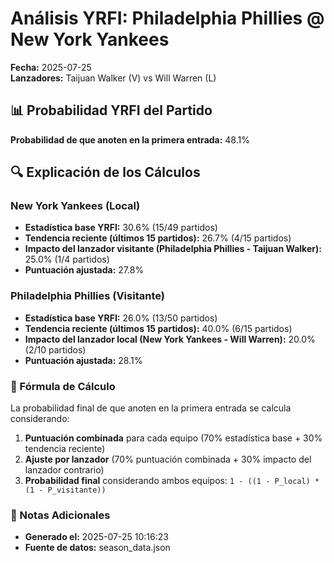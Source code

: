 # Análisis YRFI: Philadelphia Phillies @ New York Yankees

**Fecha:** 2025-07-25  
**Lanzadores:** Taijuan Walker (V) vs Will Warren (L)

## 📊 Probabilidad YRFI del Partido

**Probabilidad de que anoten en la primera entrada:** 48.1%

## 🔍 Explicación de los Cálculos

### New York Yankees (Local)
- **Estadística base YRFI:** 30.6% (15/49 partidos)
- **Tendencia reciente (últimos 15 partidos):** 26.7% (4/15 partidos)
- **Impacto del lanzador visitante (Philadelphia Phillies - Taijuan Walker):** 25.0% (1/4 partidos)
- **Puntuación ajustada:** 27.8%

### Philadelphia Phillies (Visitante)
- **Estadística base YRFI:** 26.0% (13/50 partidos)
- **Tendencia reciente (últimos 15 partidos):** 40.0% (6/15 partidos)
- **Impacto del lanzador local (New York Yankees - Will Warren):** 20.0% (2/10 partidos)
- **Puntuación ajustada:** 28.1%

### 📝 Fórmula de Cálculo

La probabilidad final de que anoten en la primera entrada se calcula considerando:
1. **Puntuación combinada** para cada equipo (70% estadística base + 30% tendencia reciente)
2. **Ajuste por lanzador** (70% puntuación combinada + 30% impacto del lanzador contrario)
3. **Probabilidad final** considerando ambos equipos: `1 - ((1 - P_local) * (1 - P_visitante))`

### 📌 Notas Adicionales

- **Generado el:** 2025-07-25 10:16:23
- **Fuente de datos:** season_data.json
